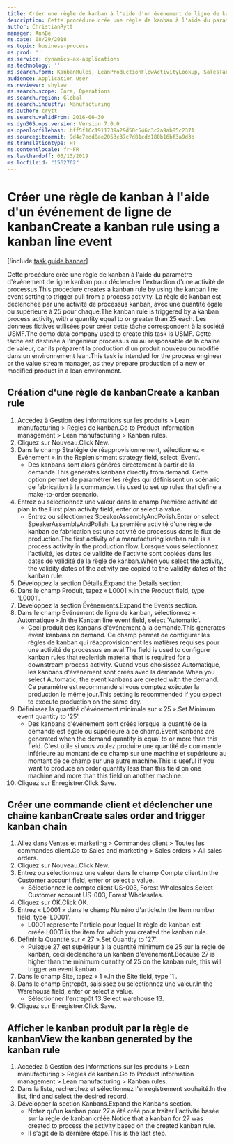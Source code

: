 ```yaml
---
title: Créer une règle de kanban à l'aide d'un événement de ligne de kanban
description: Cette procédure crée une règle de kanban à l'aide du paramètre d'événement de ligne kanban pour déclencher l'extraction d'une activité de processus.
author: ChristianRytt
manager: AnnBe
ms.date: 08/29/2018
ms.topic: business-process
ms.prod: ''
ms.service: dynamics-ax-applications
ms.technology: ''
ms.search.form: KanbanRules, LeanProductionFlowActivityLookup, SalesTableListPage, SalesCreateOrder, SalesTable
audience: Application User
ms.reviewer: shylaw
ms.search.scope: Core, Operations
ms.search.region: Global
ms.search.industry: Manufacturing
ms.author: crytt
ms.search.validFrom: 2016-06-30
ms.dyn365.ops.version: Version 7.0.0
ms.openlocfilehash: bff5f16c1911739a29d50c546c3c2a9ab85c2371
ms.sourcegitcommit: 9d4c7edd0ae2053c37c7d81cdd180b16bf3a9d3b
ms.translationtype: HT
ms.contentlocale: fr-FR
ms.lasthandoff: 05/15/2019
ms.locfileid: "1562762"
---
```

# <a name="create-a-kanban-rule-using-a-kanban-line-event"></a><span data-ttu-id="2c9e5-103">Créer une règle de kanban à l'aide d'un événement de ligne de kanban</span><span class="sxs-lookup"><span data-stu-id="2c9e5-103">Create a kanban rule using a kanban line event</span></span>

[!include [task guide banner](../../includes/task-guide-banner.md)]

<span data-ttu-id="2c9e5-104">Cette procédure crée une règle de kanban à l'aide du paramètre d'événement de ligne kanban pour déclencher l'extraction d'une activité de processus.</span><span class="sxs-lookup"><span data-stu-id="2c9e5-104">This procedure creates a kanban rule by using the kanban line event setting to trigger pull from a process activity.</span></span> <span data-ttu-id="2c9e5-105">La règle de kanban est déclenchée par une activité de processus kanban, avec une quantité égale ou supérieure à 25 pour chaque.</span><span class="sxs-lookup"><span data-stu-id="2c9e5-105">The kanban rule is triggered by a kanban process activity, with a quantity equal to or greater than 25 each.</span></span> <span data-ttu-id="2c9e5-106">Les données fictives utilisées pour créer cette tâche correspondent à la société USMF.</span><span class="sxs-lookup"><span data-stu-id="2c9e5-106">The demo data company used to create this task is USMF.</span></span> <span data-ttu-id="2c9e5-107">Cette tâche est destinée à l'ingénieur processus ou au responsable de la chaîne de valeur, car ils préparent la production d'un produit nouveau ou modifié dans un environnement lean.</span><span class="sxs-lookup"><span data-stu-id="2c9e5-107">This task is intended for the process engineer or the value stream manager, as they prepare production of a new or modified product in a lean environment.</span></span>


## <a name="create-a-kanban-rule"></a><span data-ttu-id="2c9e5-108">Création d'une règle de kanban</span><span class="sxs-lookup"><span data-stu-id="2c9e5-108">Create a kanban rule</span></span>
1. <span data-ttu-id="2c9e5-109">Accédez à Gestion des informations sur les produits > Lean manufacturing > Règles de kanban.</span><span class="sxs-lookup"><span data-stu-id="2c9e5-109">Go to Product information management > Lean manufacturing > Kanban rules.</span></span>
2. <span data-ttu-id="2c9e5-110">Cliquez sur Nouveau.</span><span class="sxs-lookup"><span data-stu-id="2c9e5-110">Click New.</span></span>
3. <span data-ttu-id="2c9e5-111">Dans le champ Stratégie de réapprovisionnement, sélectionnez « Événement ».</span><span class="sxs-lookup"><span data-stu-id="2c9e5-111">In the Replenishment strategy field, select 'Event'.</span></span>
    * <span data-ttu-id="2c9e5-112">Des kanbans sont alors générés directement à partir de la demande.</span><span class="sxs-lookup"><span data-stu-id="2c9e5-112">This generates kanbans directly from demand.</span></span> <span data-ttu-id="2c9e5-113">Cette option permet de paramétrer les règles qui définissent un scénario de fabrication à la commande.</span><span class="sxs-lookup"><span data-stu-id="2c9e5-113">It is used to set up rules that define a make-to-order scenario.</span></span>  
4. <span data-ttu-id="2c9e5-114">Entrez ou sélectionnez une valeur dans le champ Première activité de plan.</span><span class="sxs-lookup"><span data-stu-id="2c9e5-114">In the First plan activity field, enter or select a value.</span></span>
    * <span data-ttu-id="2c9e5-115">Entrez ou sélectionnez SpeakerAssemblyAndPolish.</span><span class="sxs-lookup"><span data-stu-id="2c9e5-115">Enter or select SpeakerAssemblyAndPolish.</span></span> <span data-ttu-id="2c9e5-116">La première activité d'une règle de kanban de fabrication est une activité de processus dans le flux de production.</span><span class="sxs-lookup"><span data-stu-id="2c9e5-116">The first activity of a manufacturing kanban rule is a process activity in the production flow.</span></span> <span data-ttu-id="2c9e5-117">Lorsque vous sélectionnez l'activité, les dates de validité de l'activité sont copiées dans les dates de validité de la règle de kanban.</span><span class="sxs-lookup"><span data-stu-id="2c9e5-117">When you select the activity, the validity dates of the activity are copied to the validity dates of the kanban rule.</span></span>  
5. <span data-ttu-id="2c9e5-118">Développez la section Détails.</span><span class="sxs-lookup"><span data-stu-id="2c9e5-118">Expand the Details section.</span></span>
6. <span data-ttu-id="2c9e5-119">Dans le champ Produit, tapez « L0001 ».</span><span class="sxs-lookup"><span data-stu-id="2c9e5-119">In the Product field, type 'L0001'.</span></span>
7. <span data-ttu-id="2c9e5-120">Développez la section Événements.</span><span class="sxs-lookup"><span data-stu-id="2c9e5-120">Expand the Events section.</span></span>
8. <span data-ttu-id="2c9e5-121">Dans le champ Événement de ligne de kanban, sélectionnez « Automatique ».</span><span class="sxs-lookup"><span data-stu-id="2c9e5-121">In the Kanban line event field, select 'Automatic'.</span></span>
    * <span data-ttu-id="2c9e5-122">Ceci produit des kanbans d'événement à la demande.</span><span class="sxs-lookup"><span data-stu-id="2c9e5-122">This generates event kanbans on demand.</span></span>  <span data-ttu-id="2c9e5-123">Ce champ permet de configurer les règles de kanban qui réapprovisionnent les matières requises pour une activité de processus en aval.</span><span class="sxs-lookup"><span data-stu-id="2c9e5-123">The field is used to configure kanban rules that replenish material that is required for a downstream process activity.</span></span> <span data-ttu-id="2c9e5-124">Quand vous choisissez Automatique, les kanbans d'événement sont créés avec la demande.</span><span class="sxs-lookup"><span data-stu-id="2c9e5-124">When you select Automatic, the event kanbans are created with the demand.</span></span> <span data-ttu-id="2c9e5-125">Ce paramètre est recommandé si vous comptez exécuter la production le même jour.</span><span class="sxs-lookup"><span data-stu-id="2c9e5-125">This setting is recommended if you expect to execute production on the same day.</span></span>  
9. <span data-ttu-id="2c9e5-126">Définissez la quantité d'événement minimale sur « 25 ».</span><span class="sxs-lookup"><span data-stu-id="2c9e5-126">Set Minimum event quantity to '25'.</span></span>
    * <span data-ttu-id="2c9e5-127">Des kanbans d'événement sont créés lorsque la quantité de la demande est égale ou supérieure à ce champ.</span><span class="sxs-lookup"><span data-stu-id="2c9e5-127">Event kanbans are generated when the demand quantity is equal to or more than this field.</span></span> <span data-ttu-id="2c9e5-128">C'est utile si vous voulez produire une quantité de commande inférieure au montant de ce champ sur une machine et supérieure au montant de ce champ sur une autre machine.</span><span class="sxs-lookup"><span data-stu-id="2c9e5-128">This is useful if you want to produce an order quantity less than this field on one machine and more than this field on another machine.</span></span>  
10. <span data-ttu-id="2c9e5-129">Cliquez sur Enregistrer.</span><span class="sxs-lookup"><span data-stu-id="2c9e5-129">Click Save.</span></span>

## <a name="create-sales-order-and-trigger-kanban-chain"></a><span data-ttu-id="2c9e5-130">Créer une commande client et déclencher une chaîne kanban</span><span class="sxs-lookup"><span data-stu-id="2c9e5-130">Create sales order and trigger kanban chain</span></span>
1. <span data-ttu-id="2c9e5-131">Allez dans Ventes et marketing > Commandes client > Toutes les commandes client.</span><span class="sxs-lookup"><span data-stu-id="2c9e5-131">Go to Sales and marketing > Sales orders > All sales orders.</span></span>
2. <span data-ttu-id="2c9e5-132">Cliquez sur Nouveau.</span><span class="sxs-lookup"><span data-stu-id="2c9e5-132">Click New.</span></span>
3. <span data-ttu-id="2c9e5-133">Entrez ou sélectionnez une valeur dans le champ Compte client.</span><span class="sxs-lookup"><span data-stu-id="2c9e5-133">In the Customer account field, enter or select a value.</span></span>
    * <span data-ttu-id="2c9e5-134">Sélectionnez le compte client US-003, Forest Wholesales.</span><span class="sxs-lookup"><span data-stu-id="2c9e5-134">Select Customer account US-003, Forest Wholesales.</span></span>  
4. <span data-ttu-id="2c9e5-135">Cliquez sur OK.</span><span class="sxs-lookup"><span data-stu-id="2c9e5-135">Click OK.</span></span>
5. <span data-ttu-id="2c9e5-136">Entrez « L0001 » dans le champ Numéro d'article.</span><span class="sxs-lookup"><span data-stu-id="2c9e5-136">In the Item number field, type 'L0001'.</span></span>
    * <span data-ttu-id="2c9e5-137">L0001 représente l'article pour lequel la règle de kanban est créée.</span><span class="sxs-lookup"><span data-stu-id="2c9e5-137">L0001 is the item for which you created the kanban rule.</span></span>  
6. <span data-ttu-id="2c9e5-138">Définir la Quantité sur « 27 ».</span><span class="sxs-lookup"><span data-stu-id="2c9e5-138">Set Quantity to '27'.</span></span>
    * <span data-ttu-id="2c9e5-139">Puisque 27 est supérieur à la quantité minimum de 25 sur la règle de kanban, ceci déclenchera un kanban d'événement.</span><span class="sxs-lookup"><span data-stu-id="2c9e5-139">Because 27 is higher than the minimum quantity of 25 on the kanban rule, this will trigger an event kanban.</span></span>  
7. <span data-ttu-id="2c9e5-140">Dans le champ Site, tapez « 1 ».</span><span class="sxs-lookup"><span data-stu-id="2c9e5-140">In the Site field, type '1'.</span></span>
8. <span data-ttu-id="2c9e5-141">Dans le champ Entrepôt, saisissez ou sélectionnez une valeur.</span><span class="sxs-lookup"><span data-stu-id="2c9e5-141">In the Warehouse field, enter or select a value.</span></span>
    * <span data-ttu-id="2c9e5-142">Sélectionner l'entrepôt 13.</span><span class="sxs-lookup"><span data-stu-id="2c9e5-142">Select warehouse 13.</span></span>  
9. <span data-ttu-id="2c9e5-143">Cliquez sur Enregistrer.</span><span class="sxs-lookup"><span data-stu-id="2c9e5-143">Click Save.</span></span>

## <a name="view-the-kanban-generated-by-the-kanban-rule"></a><span data-ttu-id="2c9e5-144">Afficher le kanban produit par la règle de kanban</span><span class="sxs-lookup"><span data-stu-id="2c9e5-144">View the kanban generated by the kanban rule</span></span>
1. <span data-ttu-id="2c9e5-145">Accédez à Gestion des informations sur les produits > Lean manufacturing > Règles de kanban.</span><span class="sxs-lookup"><span data-stu-id="2c9e5-145">Go to Product information management > Lean manufacturing > Kanban rules.</span></span>
2. <span data-ttu-id="2c9e5-146">Dans la liste, recherchez et sélectionnez l'enregistrement souhaité.</span><span class="sxs-lookup"><span data-stu-id="2c9e5-146">In the list, find and select the desired record.</span></span>
3. <span data-ttu-id="2c9e5-147">Développer la section Kanbans.</span><span class="sxs-lookup"><span data-stu-id="2c9e5-147">Expand the Kanbans section.</span></span>
    * <span data-ttu-id="2c9e5-148">Notez qu'un kanban pour 27 a été créé pour traiter l'activité basée sur la règle de kanban créée.</span><span class="sxs-lookup"><span data-stu-id="2c9e5-148">Notice that a kanban for 27 was created to process the  activity based on the created kanban rule.</span></span>  
    * <span data-ttu-id="2c9e5-149">Il s'agit de la dernière étape.</span><span class="sxs-lookup"><span data-stu-id="2c9e5-149">This is the last step.</span></span>  

